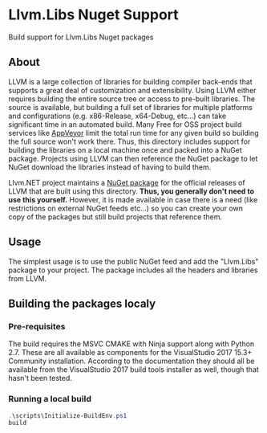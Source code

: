 # Llvm.Libs Nuget Support
Build support for Llvm.Libs Nuget packages

## About
LLVM is a large collection of libraries for building compiler back-ends that
supports a great deal of customization and extensibility. Using LLVM either
requires building the entire source tree or access to pre-built libraries.
The source is available, but building a full set of libraries for multiple
platforms and configurations (e.g. x86-Release, x64-Debug, etc...) can take
significant time in an automated build. Many Free for OSS project build services
like [AppVeyor](http://AppVeyor.com) limit the total run time for any given build
so building the full source won't work there. Thus, this directory includes support
for building the libraries on a local machine once and packed into a NuGet package.
Projects using LLVM can then reference the NuGet package to let NuGet download the
libraries instead of having to build them.

Llvm.NET project maintains a [NuGet package](https://www.nuget.org/packages/Llvm.Libs/)
for the official releases of LLVM that are built using this directory. **Thus, you generally
don't need to use this yourself.** However, it is made available in case there is a need
(like restrictions on external NuGet feeds etc...) so you can create your own copy of the
packages but still build projects that reference them.

## Usage
The simplest usage is to use the public NuGet feed and add the "Llvm.Libs" package
to your project. The package includes all the headers and libraries from LLVM.


## Building the packages localy
### Pre-requisites
The build requires the MSVC CMAKE with Ninja support along with Python 2.7. These are
all available as components for the VisualStudio 2017 15.3+ Community installation. According
to the documentation they should all be available from the VisualStudio 2017 build tools installer
as well, though that hasn't been tested. 

### Running a local build
```PowerShell
.\scripts\Initialize-BuildEnv.ps1
build
```
